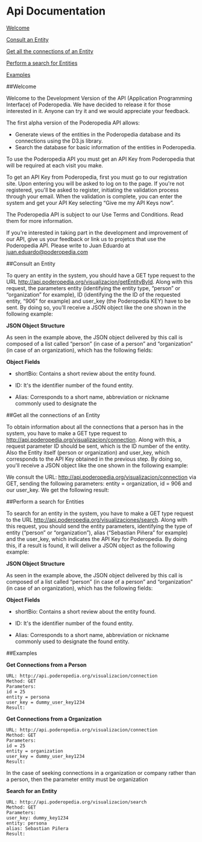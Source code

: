 Api Documentation
========

[Welcome](#Welcome)

[Consult an Entity](#Consult-an-Entity)

[Get all the connections of an Entity](#Get-all-the-connections-of-an-Entity)

[Perform a search for Entities](#Perform-a-search-for-Entities)

[Examples](#Examples)

##Welcome

Welcome to the Development Version of the API (Application Programming Interface) of Poderopedia.
We have decided to release it for those interested in it. Anyone can try it and we would appreciate your feedback.

The first alpha version of the Poderopedia API allows:

* Generate views of the entities in the Poderopedia database and its connections using the D3.js library.
* Search the database for basic information of the entities in Poderopedia.

To use the Poderopedia API you must get an API Key from Poderopedia that will be required at each visit you make.

To get an API Key from Poderopedia, first you must go to our registration site. Upon entering you will be asked to log on to the page. If you're not registered, you'll be asked to register, initiating the validation process through your email. When the validation is complete, you can enter the system and get your API Key selecting “Give me my API Keys now”.

The Poderopedia API is subject to our Use Terms and Conditions. Read them for more information.

If you're interested in taking part in the development and improvement of our API, give us your feedback or link us to projetcs that use the Poderopedia API. Please write to Juan Eduardo at juan.eduardo@poderopedia.com  


##Consult an Entity

To query an entity in the system, you should have a GET type request to the URL http://api.poderopedia.org/visualizacion/getEntityById. Along with this request, the parameters entity (identifying the entity type, “person” or “organization” for example), ID (identifying the the ID of the requested entity, “906” for example) and user_key (the Poderopedia KEY) have to be sent. By doing so, you'll receive a JSON object like the one shown in the following example:



**JSON Object Structure**

As seen in the example above, the JSON object delivered by this call is composed of a list called “person” (in case of a person” and “organization” (in case of an organization), which has the following fields:

**Object Fields**

* shortBio: Contains a short review about the entity found.

* ID: It's the identifier number of the found entity.

* Alias: Corresponds to a short name, abbreviation or nickname commonly used to designate the 


##Get all the connections of an Entity

To obtain information about all the connections that a person has in the system, you have to make a GET type request to http://api.poderopedia.org/visualizacion/connection. Along with this, a request parameter ID should be sent, which is the ID number of the entity. Also the Entity itself (person or organization) and user_key, which corresponds to the API Key obtained in the previous step. By doing so, you'll receive a JSON object like the one shown in the following example:

We consult the URL: http://api.poderopedia.org/visualizacion/connection via GET, sending the following parameters: entity = organization, id = 906 and our user_key. We get the following result:


##Perform a search for Entities

To search for an entity in the system, you have to make a GET type request to the URL http://api.poderopedia.org/visualizaciones/search. Along with this request, you should send the entity parameters, identifying the type of entity (“person” or “organization”), alias (“Sebastian Piñera” for example) and the user_key, which indicates the API Key for Poderopedia. By doing this, if a result is found, it will deliver a JSON object as the following example:



**JSON Object Structure**

As seen in the example above, the JSON object delivered by this call is composed of a list called “person” (in case of a person” and “organization” (in case of an organization), which has the following fields:

**Object Fields**


* shortBio: Contains a short review about the entity found.

* ID: It's the identifier number of the found entity.

* Alias: Corresponds to a short name, abbreviation or nickname commonly used to designate the found entity.


##Examples

**Get Connections from a Person**

    URL: http://api.poderopedia.org/visualizacion/connection
    Method: GET
    Parameters:
    id = 25 
    entity = persona 
    user_key = dummy_user_key1234 
    Result:

**Get Connections from a Organization**

    URL: http://api.poderopedia.org/visualizacion/connection
    Method: GET
    Parameters:
    id = 25 
    entity = organization 
    user_key = dummy_user_key1234 
    Result:

In the case of seeking connections in a organization or company rather than a person, then the parameter entity must be organization

**Search for an Entity**

    URL: http://api.poderopedia.org/visualizacion/search
    Method: GET
    Parameters:
    user_key: dummy_key1234 
    entity: persona 
    alias: Sebastian Piñera 
    Result:
